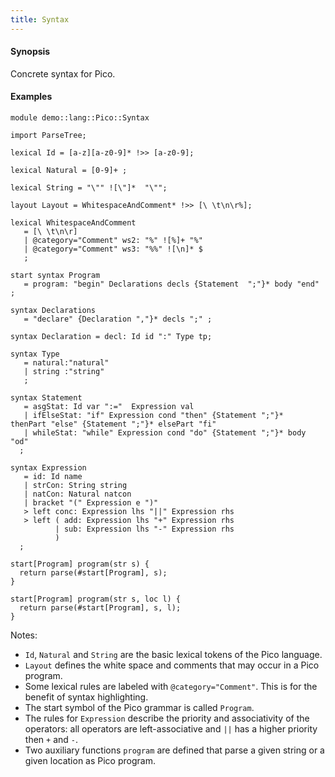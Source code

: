 ```yaml
---
title: Syntax
---
```


#### Synopsis

Concrete syntax for Pico.

#### Examples


```rascal 
module demo::lang::Pico::Syntax

import ParseTree;

lexical Id = [a-z][a-z0-9]* !>> [a-z0-9];

lexical Natural = [0-9]+ ;

lexical String = "\"" ![\"]*  "\"";

layout Layout = WhitespaceAndComment* !>> [\ \t\n\r%];

lexical WhitespaceAndComment 
   = [\ \t\n\r]
   | @category="Comment" ws2: "%" ![%]+ "%"
   | @category="Comment" ws3: "%%" ![\n]* $
   ;

start syntax Program 
   = program: "begin" Declarations decls {Statement  ";"}* body "end" ;

syntax Declarations 
   = "declare" {Declaration ","}* decls ";" ;  
 
syntax Declaration = decl: Id id ":" Type tp;

syntax Type 
   = natural:"natural" 
   | string :"string" 
   ;

syntax Statement 
   = asgStat: Id var ":="  Expression val 
   | ifElseStat: "if" Expression cond "then" {Statement ";"}*  thenPart "else" {Statement ";"}* elsePart "fi"
   | whileStat: "while" Expression cond "do" {Statement ";"}* body "od"
  ;  
     
syntax Expression 
   = id: Id name
   | strCon: String string
   | natCon: Natural natcon
   | bracket "(" Expression e ")"
   > left conc: Expression lhs "||" Expression rhs
   > left ( add: Expression lhs "+" Expression rhs
          | sub: Expression lhs "-" Expression rhs
          )
  ;

start[Program] program(str s) {
  return parse(#start[Program], s);
}

start[Program] program(str s, loc l) {
  return parse(#start[Program], s, l);
} 

```

                
Notes:

*  `Id`, `Natural` and `String` are the basic lexical tokens of the Pico language.
*  `Layout` defines the white space and comments that may occur in a Pico program.
*  Some lexical rules are labeled with `@category="Comment"`. This is for the benefit of syntax highlighting.
*  The start symbol of the Pico grammar is called `Program`.
*  The rules for `Expression` describe the priority and associativity of the operators: all operators are left-associative and `||` has a higher priority then `+` and `-`.
*  Two auxiliary functions `program` are defined that parse a given string or a given location as Pico program.


